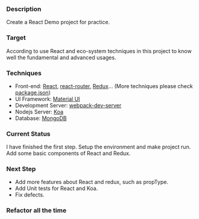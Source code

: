 ### Description

Create a React Demo project for practice.

### Target

According to use React and eco-system techniques in this project to know well the fundamental and advanced usages.

### Techniques

* Front-end: [React](https://reactjs.org/), [react-router](https://reacttraining.com/react-router/web/guides/philosophy), [Redux](http://www.redux.org.cn/)... (More techniques please check [package.json](https://github.com/AngeloZuo/react-demo/blob/master/package.json))
* UI Framework: [Material UI](https://material-ui.com/)
* Development Server: [webpack-dev-server](https://github.com/webpack/webpack-dev-server)
* Nodejs Server: [Koa](https://koajs.com/)
* Database: [MongoDB](https://docs.mongodb.com/)

### Current Status

I have finished the first step. Setup the environment and make project run. Add some basic components of React and Redux.

### Next Step
* Add more features about React and redux, such as propType.
* Add Unit tests for React and Koa.
* Fix defects.


### Refactor all the time
